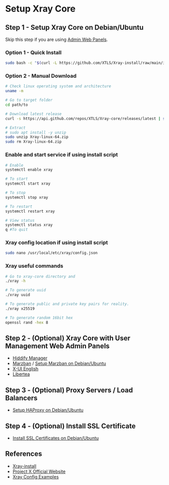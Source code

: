 # Setup Xray Core

## Step 1 - Setup Xray Core on Debian/Ubuntu

Skip this step if you are using [Admin Web Panels](#step-2---optional-xray-core-with-user-management-web-admin-panels).

### Option 1 - Quick Install

```bash
sudo bash -c "$(curl -L https://github.com/XTLS/Xray-install/raw/main/install-release.sh)" @ install
```

### Option 2 - Manual Download

```bash
# Check linux operating system and architecture
uname -m

# Go to target folder
cd path/to

# Download latest release
curl -s https://api.github.com/repos/XTLS/Xray-core/releases/latest | sed 's/[()",{}]/ /g; s/ /\n/g' | grep "https.*releases/download.*/*.Xray-linux-64\.zip$" | wget -qi -

# Extract
# sudo apt install -y unzip
sudo unzip Xray-linux-64.zip
sudo rm Xray-linux-64.zip
```

### Enable and start service if using install script

```bash
# Enable
systemctl enable xray

# To start
systemctl start xray

# To stop
systemctl stop xray

# To restart
systemctl restart xray

# View status
systemctl status xray
q #To quit
```

### Xray config location if using install script

```bash
sudo nano /usr/local/etc/xray/config.json
```

### Xray useful commands

```bash
# Go to xray-core directory and
./xray -h

# To generate uuid
./xray uuid

# To generate public and private key pairs for reality.
./xray x25519

# To generate random 16bit hex 
openssl rand -hex 8
```

## Step 2 - (Optional) Xray Core with User Management Web Admin Panels

- [Hiddify Manager](https://github.com/hiddify/Hiddify-Manager)
- [Marzban](https://github.com/Gozargah/Marzban) / [Setup Marzban on Debian/Ubuntu](https://github.com/zytx800/Notes-on-Bypassing-Internet-Censorship/tree/main/marzban)
- [X-UI English](https://github.com/NidukaAkalanka/x-ui-english)
- [Libertea](https://github.com/VZiChoushaDui/Libertea)

## Step 3 - (Optional) Proxy Servers / Load Balancers

- [Setup HAProxy on Debian/Ubuntu](https://github.com/zytx800/Notes-on-Bypassing-Internet-Censorship/tree/main/haproxy)

## Step 4 - (Optional) Install SSL Certificate

- [Install SSL Certificates on Debian/Ubuntu](https://github.com/zytx800/Notes-on-Bypassing-Internet-Censorship/tree/main/ssl-certificates)

## References

- [Xray-install](https://github.com/XTLS/Xray-install)
- [Project X Official Website](https://xtls.github.io/)
- [Xray Config Examples](https://github.com/XTLS/Xray-examples)
